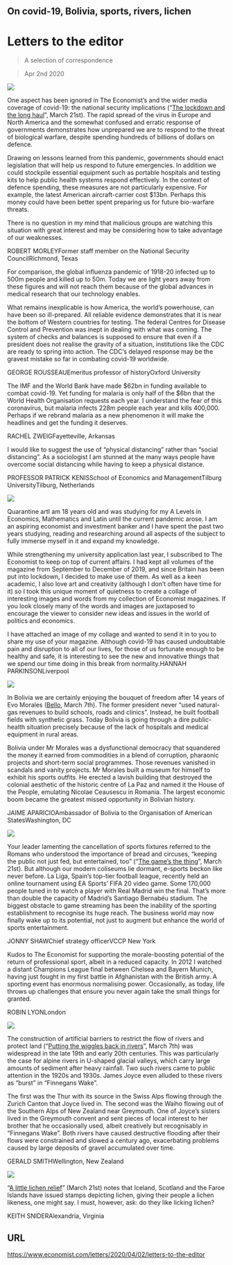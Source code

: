 ## On covid-19, Bolivia, sports, rivers, lichen

# Letters to the editor

> A selection of correspondence

> Apr 2nd 2020



![](./images/20200321_FBD001.jpg)

One aspect has been ignored in The Economist’s and the wider media coverage of covid-19: the national security implications (“[The lockdown and the long haul](https://www.economist.com//briefing/2020/03/19/in-europe-and-around-the-world-governments-are-getting-tougher)”, March 21st). The rapid spread of the virus in Europe and North America and the somewhat confused and erratic response of governments demonstrates how unprepared we are to respond to the threat of biological warfare, despite spending hundreds of billions of dollars on defence.

Drawing on lessons learned from this pandemic, governments should enact legislation that will help us respond to future emergencies. In addition we could stockpile essential equipment such as portable hospitals and testing kits to help public health systems respond effectively. In the context of defence spending, these measures are not particularly expensive. For example, the latest American aircraft-carrier cost $13bn. Perhaps this money could have been better spent preparing us for future bio-warfare threats.

There is no question in my mind that malicious groups are watching this situation with great interest and may be considering how to take advantage of our weaknesses.

ROBERT MORLEYFormer staff member on the National Security CouncilRichmond, Texas

For comparison, the global influenza pandemic of 1918-20 infected up to 500m people and killed up to 50m. Today we are light years away from these figures and will not reach them because of the global advances in medical research that our technology enables.

What remains inexplicable is how America, the world’s powerhouse, can have been so ill-prepared. All reliable evidence demonstrates that it is near the bottom of Western countries for testing. The federal Centres for Disease Control and Prevention was inept in dealing with what was coming. The system of checks and balances is supposed to ensure that even if a president does not realise the gravity of a situation, institutions like the CDC are ready to spring into action. The CDC’s delayed response may be the gravest mistake so far in combating covid-19 worldwide.

GEORGE ROUSSEAUEmeritus professor of historyOxford University

The IMF and the World Bank have made $62bn in funding available to combat covid-19. Yet funding for malaria is only half of the $6bn that the World Health Organisation requests each year. I understand the fear of this coronavirus, but malaria infects 228m people each year and kills 400,000. Perhaps if we rebrand malaria as a new phenomenon it will make the headlines and get the funding it deserves.

RACHEL ZWEIGFayetteville, Arkansas

I would like to suggest the use of “physical distancing” rather than “social distancing”. As a sociologist I am stunned at the many ways people have overcome social distancing while having to keep a physical distance.

PROFESSOR PATRICK KENISSchool of Economics and ManagementTilburg UniversityTilburg, Netherlands





![](./images/20200404_LTP501.jpg)

Quarantine artI am 18 years old and was studying for my A Levels in Economics, Mathematics and Latin until the current pandemic arose. I am an aspiring economist and investment banker and I have spent the past two years studying, reading and researching around all aspects of the subject to fully immerse myself in it and expand my knowledge.

While strengthening my university application last year, I subscribed to The Economist to keep on top of current affairs. I had kept all volumes of the magazine from September to December of 2019, and since Britain has been put into lockdown, I decided to make use of them. As well as a keen academic, I also love art and creativity (although I don’t often have time for it) so I took this unique moment of quietness to create a collage of interesting images and words from my collection of Economist magazines. If you look closely many of the words and images are juxtaposed to encourage the viewer to consider new ideas and issues in the world of politics and economics.

I have attached an image of my collage and wanted to send it in to you to share my use of your magazine. Although covid-19 has caused undoubtable pain and disruption to all of our lives, for those of us fortunate enough to be healthy and safe, it is interesting to see the new and innovative things that we spend our time doing in this break from normality.HANNAH PARKINSONLiverpool



![](./images/20200307_AMD002_0.jpg)

In Bolivia we are certainly enjoying the bouquet of freedom after 14 years of Evo Morales ([Bello](https://www.economist.com//the-americas/2020/03/05/bolivia-after-the-ouster-of-evo-morales-a-leftist-strongman), March 7th). The former president never “used natural-gas revenues to build schools, roads and clinics”. Instead, he built football fields with synthetic grass. Today Bolivia is going through a dire public-health situation precisely because of the lack of hospitals and medical equipment in rural areas.

Bolivia under Mr Morales was a dysfunctional democracy that squandered the money it earned from commodities in a blend of corruption, pharaonic projects and short-term social programmes. Those revenues vanished in scandals and vanity projects. Mr Morales built a museum for himself to exhibit his sports outfits. He erected a lavish building that destroyed the colonial aesthetic of the historic centre of La Paz and named it the House of the People, emulating Nicolae Ceausescu in Romania. The largest economic boom became the greatest missed opportunity in Bolivian history.

JAIME APARICIOAmbassador of Bolivia to the Organisation of American StatesWashington, DC



![](./images/20200321_LDP001.jpg)

Your leader lamenting the cancellation of sports fixtures referred to the Romans who understood the importance of bread and circuses, “keeping the public not just fed, but entertained, too” (“[The game’s the thing](https://www.economist.com//leaders/2020/03/21/as-covid-19-causes-sports-cancellations-what-can-be-done)”, March 21st). But although our modern coliseums lie dormant, e-sports beckon like never before. La Liga, Spain’s top-tier football league, recently held an online tournament using EA Sports’ FIFA 20 video game. Some 170,000 people tuned in to watch a player with Real Madrid win the final. That’s more than double the capacity of Madrid’s Santiago Bernabéu stadium. The biggest obstacle to game streaming has been the inability of the sporting establishment to recognise its huge reach. The business world may now finally wake up to its potential, not just to augment but enhance the world of sports entertainment.

JONNY SHAWChief strategy officerVCCP New York

Kudos to The Economist for supporting the morale-boosting potential of the return of professional sport, albeit in a reduced capacity. In 2012 I watched a distant Champions League final between Chelsea and Bayern Munich, having just fought in my first battle in Afghanistan with the British army. A sporting event has enormous normalising power. Occasionally, as today, life throws up challenges that ensure you never again take the small things for granted.

ROBIN LYONLondon



![](./images/20200307_BRP003.jpg)

The construction of artificial barriers to restrict the flow of rivers and protect land (“[Putting the wiggles back in rivers](https://www.economist.com//britain/2020/03/07/re-engineering-britains-rivers)”, March 7th) was widespread in the late 19th and early 20th centuries. This was particularly the case for alpine rivers in U-shaped glacial valleys, which carry large amounts of sediment after heavy rainfall. Two such rivers came to public attention in the 1920s and 1930s. James Joyce even alluded to these rivers as “burst” in “Finnegans Wake”.

The first was the Thur with its source in the Swiss Alps flowing through the Zurich Canton that Joyce lived in. The second was the Waiho flowing out of the Southern Alps of New Zealand near Greymouth. One of Joyce’s sisters lived in the Greymouth convent and sent pieces of local interest to her brother that he occasionally used, albeit creatively but recognisably in “Finnegans Wake”. Both rivers have caused destructive flooding after their flows were constrained and slowed a century ago, exacerbating problems caused by large deposits of gravel accumulated over time.

GERALD SMITHWellington, New Zealand



![](./images/20200321_AMP002.jpg)

“[A little lichen relief](https://www.economist.com//the-americas/2020/03/19/canadas-quest-for-a-national-lichen)” (March 21st) notes that Iceland, Scotland and the Faroe Islands have issued stamps depicting lichen, giving their people a lichen likeness, one might say. I must, however, ask: do they like licking lichen?

KEITH SNIDERAlexandria, Virginia

## URL

https://www.economist.com/letters/2020/04/02/letters-to-the-editor
